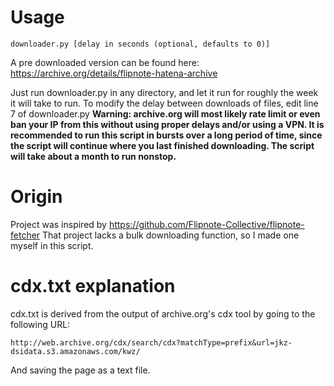 # Usage
`downloader.py [delay in seconds (optional, defaults to 0)]`

A pre downloaded version can be found here: https://archive.org/details/flipnote-hatena-archive

Just run downloader.py in any directory, and let it run for roughly the week it will take to run.
To modify the delay between downloads of files, edit line 7 of downloader.py
**Warning: archive.org will most likely rate limit or even ban your IP from this without using proper delays and/or using a VPN. It is recommended to run this script in bursts over a long period of time, since the script will continue where you last finished downloading. The script will take about a month to run nonstop.**
# Origin
Project was inspired by https://github.com/Flipnote-Collective/flipnote-fetcher
That project lacks a bulk downloading function, so I made one myself in this script.
# cdx.txt explanation
cdx.txt is derived from the output of archive.org's cdx tool by going to the following URL:


    http://web.archive.org/cdx/search/cdx?matchType=prefix&url=jkz-dsidata.s3.amazonaws.com/kwz/

And saving the page as a text file.
